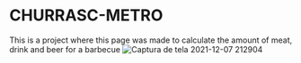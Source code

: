 # CHURRASC-METRO
This is a project where this page was made to calculate the amount of meat, drink and beer for a barbecue
![Captura de tela 2021-12-07 212904](https://user-images.githubusercontent.com/70212363/145126816-ed2350a3-6c9a-4190-81a0-1b79818c26d7.png)
